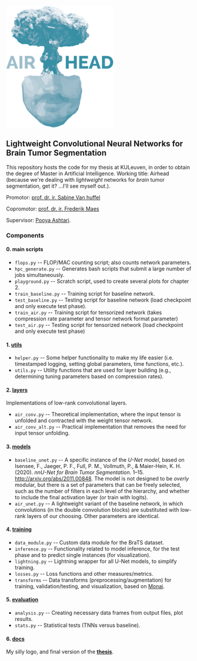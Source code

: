 ![](docs/airhead_logo.png)
 
## Lightweight Convolutional Neural Networks for Brain Tumor Segmentation  

This repository hosts the code for my thesis at KULeuven, in order to obtain the degree of Master in Artificial Intelligence. Working title: Airhead (because we're dealing with *lightweight* networks for *brain* tumor segmentation, get it? ...I'll see myself out.).

Promotor: [prof. dr. ir. Sabine Van huffel](https://www.esat.kuleuven.be/stadius/person.php?id=17)

Copromotor: [prof. dr. ir. Frederik Maes](https://www.kuleuven.be/wieiswie/nl/person/00007203)

Supervisor: [Pooya Ashtari](https://www.kuleuven.be/wieiswie/nl/person/00129604).

### Components

#### 0. main scripts

* `flops.py` -- FLOP/MAC counting script; also counts network parameters.
* `hpc_generate.py` -- Generates bash scripts that submit a large number of jobs simultaneously.
* `playground.py` -- Scratch script, used to create several plots for chapter 2.
* `train_baseline.py` -- Training script for baseline network.
* `test_baseline.py` -- Testing script for baseline network (load checkpoint and only execute test phase).
* `train_air.py` -- Training script for tensorized network (takes compression rate parameter and tensor network format parameter)
* `test_air.py` -- Testing script for tensorized network (load checkpoint and only execute test phase)


#### 1. [utils](utils/)

* `helper.py` -- Some helper functionality to make my life easier (i.e. timestamped logging, setting global parameters, time functions, etc.).
* `utils.py` -- Utility functions that are used for layer building (e.g., determining tuning parameters based on compression rates).

#### 2. [layers](layers/)

Implementations of low-rank convolutional layers.

* `air_conv.py` -- Theoretical implementation, where the input tensor is unfolded and contracted with the weight tensor network.
* `air_conv_alt.py` -- Practical implementation that removes the need for input tensor unfolding.

#### 3. [models](models/)

* `baseline_unet.py` -- A specific instance of the *U-Net model*, based on Isensee, F., Jaeger, P. F., Full, P. M., Vollmuth, P., & Maier-Hein, K. H. (2020). _nnU-Net for Brain Tumor Segmentation_. 1–15. http://arxiv.org/abs/2011.00848. The model is not designed to be *overly* modular, but there is a set of parameters that can be freely selected, such as the number of filters in each level of the hierarchy, and whether to include the final activation layer (or train with logits).
* `air_unet.py` -- A lightweight variant of the baseline network, in which convolutions (in the double convolution blocks) are substituted with low-rank layers of our choosing. Other parameters are identical.

#### 4. [training](training/)

* `data_module.py` -- Custom data module for the BraTS dataset.
* `inference.py` -- Functionality related to model inference, for the test phase and to predict single instances (for visualization).
* `lightning.py` -- Lightning wrapper for all U-Net models, to simplify training.
* `losses.py` -- Loss functions and other measures/metrics.
* `transforms` -- Data transforms (preprocessing/augmentation) for training, validation/testing, and visualization, based on [Monai](https://monai.io/).

#### 5. [evaluation](evaluation/)

* `analysis.py` -- Creating necessary data frames from output files, plot results.
* `stats.py` -- Statistical tests (TNNs versus baseline).

#### 6. [docs](docs/)

My silly logo, and final version of the **[thesis](docs/mai2021_r0745527_wouter_durnez.pdf)**.
